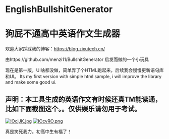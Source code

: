 # EnglishBullshitGenerator
# 狗屁不通高中英语作文生成器

欢迎大家踩踩我的博客：https://blog.zixutech.cn/

由https://github.com/menzi11/BullshitGenerator 启发而做的一个小玩具

现在是第一版，UI啥都没做，简单弄了个HTML跑起来，后续我会慢慢更新语句库和UI。
Its my first version with simple html sample, i will improve the library and make some good ui.

## 声明：本工具生成的英语作文有时候还真TM能读通，比如下面截图这个。。仅供娱乐请勿用于考试。

[![IOcjJK.jpg](https://z3.ax1x.com/2021/11/20/IOcjJK.jpg)](https://imgtu.com/i/IOcjJK)
[![IOcvRO.png](https://z3.ax1x.com/2021/11/20/IOcvRO.png)](https://imgtu.com/i/IOcvRO)

真是笑死我力。初高中生有福了！
